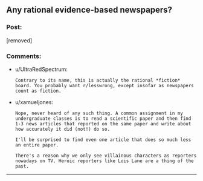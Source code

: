 ## Any rational evidence-based newspapers?

### Post:

[removed]

### Comments:

- u/UltraRedSpectrum:
  ```
  Contrary to its name, this is actually the rational *fiction* board. You probably want r/lesswrong, except insofar as newspapers count as fiction.
  ```

- u/xamueljones:
  ```
  Nope, never heard of any such thing. A common assignment in my undergraduate classes is to read a scientific paper and then find 1-3 news articles that reported on the same paper and write about how accurately it did (not!) do so.

  I'll be surprised to find even one article that does so much less an entire paper.

  There's a reason why we only see villainous characters as reporters nowadays on TV. Heroic reporters like Lois Lane are a thing of the past.
  ```

---

